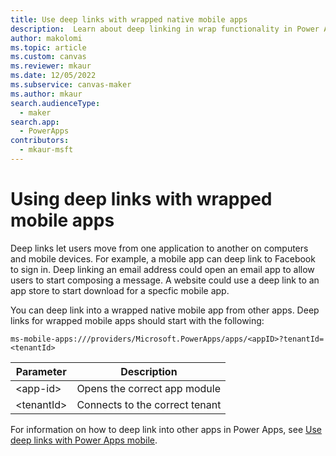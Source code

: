 ```yaml
---
title: Use deep links with wrapped native mobile apps
description:  Learn about deep linking in wrap functionality in Power Apps.
author: makolomi
ms.topic: article
ms.custom: canvas
ms.reviewer: mkaur
ms.date: 12/05/2022
ms.subservice: canvas-maker
ms.author: mkaur
search.audienceType: 
  - maker
search.app: 
  - PowerApps
contributors:
  - mkaur-msft
---
```


# Using deep links with wrapped mobile apps

Deep links let users move from one application to another on computers and mobile devices. For example, a mobile app can deep link to Facebook to sign in. Deep linking an email address could open an email app to allow users to start composing a message. A website could use a deep link to an app store to start download for a specfic mobile app.

You can deep link into a wrapped native mobile app from other apps. Deep links for wrapped mobile apps should start with the following:

```ms-mobile-apps:///providers/Microsoft.PowerApps/apps/<appID>?tenantId=<tenantId>```

| **Parameter**        | **Description**                                                              |
|----------------------|------------------------------------------------------------------------------|
| &lt;app-id&gt;       | Opens the correct app module                                                 |
| &lt;tenantId&gt;     | Connects to the correct tenant                                               |

  
 For information on how to deep link into other apps in Power Apps, see [Use deep links with Power Apps mobile](/mobile/mobile-deep-links.md).

